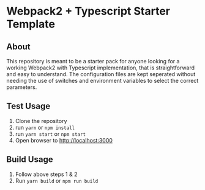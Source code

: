 # Webpack2 + Typescript Starter Template
## About
This repository is meant to be a starter pack for anyone looking for a working Webpack2 with Typescript implementation, that is straightforward and easy to understand. The configuration files are kept seperated without needing the use of switches and environment variables to select the correct parameters.

## Test Usage
1. Clone the repository
2. run `yarn` or `npm install`
3. run `yarn start` or `npm start`
4. Open browser to [http://localhost:3000](http://localhost:3000)

## Build Usage
1. Follow above steps 1 & 2
2. Run `yarn build` or `npm run build`